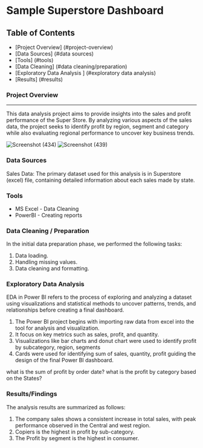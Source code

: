 # Sample Superstore Dashboard

## Table of Contents

- [Project Overview] (#project-overview)
- [Data Sources] (#data sources)
- [Tools] (#tools)
- [Data Cleaning] (#data cleaning/preparation)
- [Exploratory Data Analysis ] (#exploratory data analysis)
- [Results] (#results)


### Project Overview
---

This data analysis project aims to provide insights into the sales and profit performance of the Super Store. By analyzing various aspects of the sales data, the project seeks to identify profit by region, segment and category while also evaluating regional performance to uncover key business trends.

![Screenshot (434)](https://github.com/user-attachments/assets/ba4c0556-776d-484b-95bc-1d16cfb1af51)
![Screenshot (439)](https://github.com/user-attachments/assets/22a92cb3-febf-41e0-a286-1c75db0bc259)

### Data Sources

Sales Data: The primary dataset used for this analysis is in Superstore (excel) file, containing detailed information about each sales made by state.

### Tools

- MS Excel  - Data Cleaning
- PowerBI -  Creating reports

### Data Cleaning / Preparation

In the initial data preparation phase, we performed the following tasks:
 1. Data loading.
 2. Handling missing values.
 3. Data cleaning and formatting.

### Exploratory Data Analysis

EDA in Power BI refers to the process of exploring and analyzing a dataset using visualizations and statistical methods to uncover patterns, trends, and relationships before creating a final dashboard.
 1. The Power BI project begins with importing raw data from excel into the tool for analysis and visualization.
 2. It focus on key metrics such as sales, profit, and quantity.
 3. Visualizations like bar charts and donut chart were used to identify profit by subcategory, region, segments
 4. Cards were used for identifying sum of sales, quantity, profit guiding the design of the final Power BI dashboard.

what is the sum of profit by order date?
what is the profit by category based on the States?

### Results/Findings

The analysis results are summarized as follows:
 1. The company sales shows a consistent increase in total sales, with peak performance observed in the Central and west region.
 2. Copiers is the highest in profit by sub-category.
 3. The Profit by segment is the highest in consumer.




   
